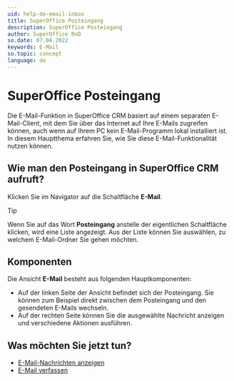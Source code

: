 ```yaml
---
uid: help-de-email-inbox
title: SuperOffice Posteingang
description: SuperOffice Posteingang
author: SuperOffice RnD
so.date: 07.04.2022
keywords: E-Mail
so.topic: concept
language: de
---
```


# SuperOffice Posteingang

Die E-Mail-Funktion in SuperOffice CRM basiert auf einem separaten E-Mail-Client, mit dem Sie über das Internet auf Ihre E-Mails zugreifen können, auch wenn auf Ihrem PC kein E-Mail-Programm lokal installiert ist. In diesem Hauptthema erfahren Sie, wie Sie diese E-Mail-Funktionalität nutzen können.

## Wie man den Posteingang in SuperOffice CRM aufruft?

Klicken Sie im Navigator auf die Schaltfläche **E-Mail**.

> [!TIP]
> Wenn Sie auf das Wort **Posteingang** anstelle der eigentlichen Schaltfläche klicken, wird eine Liste angezeigt. Aus der Liste können Sie auswählen, zu welchem E-Mail-Ordner Sie gehen möchten.

## Komponenten

Die Ansicht **E-Mail** besteht aus folgenden Hauptkomponenten:

* Auf der linken Seite der Ansicht befindet sich der Posteingang. Sie können zum Beispiel direkt zwischen dem Posteingang und den gesendeten E-Mails wechseln.
* Auf der rechten Seite können Sie die ausgewählte Nachricht anzeigen und verschiedene Aktionen ausführen.

## Was möchten Sie jetzt tun?

* [E-Mail-Nachrichten anzeigen][1]
* [E-Mail verfassen][2]

<!-- Referenced links -->
[1]: preview.md
[2]: compose.md

<!-- Referenced images -->